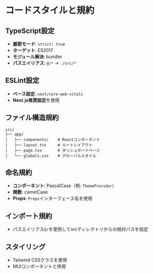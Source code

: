 # コードスタイルと規約

## TypeScript設定
- **厳密モード**: `strict: true`
- **ターゲット**: ES2017
- **モジュール解決**: bundler
- **パスエイリアス**: `@/*` → `./src/*`

## ESLint設定
- **ベース設定**: `next/core-web-vitals`
- **Next.js推奨設定**を使用

## ファイル構造規約
```
src/
├── app/
│   ├── components/    # Reactコンポーネント
│   ├── layout.tsx     # ルートレイアウト
│   ├── page.tsx       # ダッシュボードページ
│   └── globals.css    # グローバルスタイル
```

## 命名規約
- **コンポーネント**: PascalCase（例: `ThemeProvider`）
- **関数**: camelCase
- **Props**: `Props`インターフェース名を使用

## インポート規約
- パスエイリアス`@/`を使用してsrcディレクトリからの相対パスを指定

## スタイリング
- Tailwind CSSクラスを使用
- MUIコンポーネントと併用